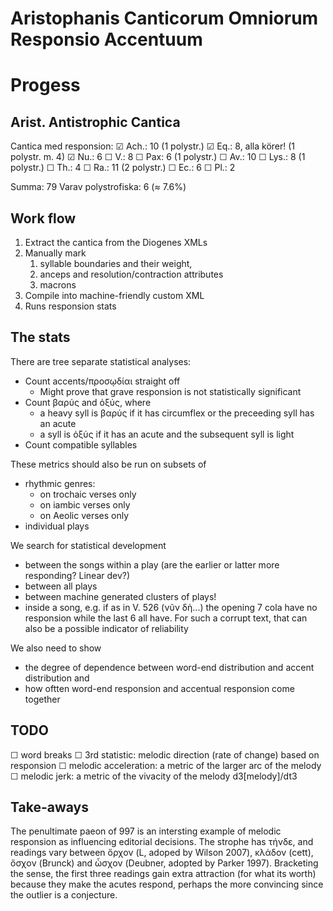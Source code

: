 # Aristophanis Canticorum Omniorum Responsio Accentuum

# Progess

## Arist. Antistrophic Cantica

Cantica med responsion: 
☑︎ Ach.: 10 (1 polystr.)
☑︎ Eq.: 8, alla körer! (1 polystr. m. 4)
☑︎ Nu.: 6
☐ V.: 8
☐ Pax: 6 (1 polystr.)
☐ Av.: 10
☐ Lys.: 8 (1 polystr.)
☐ Th.: 4
☐ Ra.: 11 (2 polystr.)
☐ Ec.: 6 
☐ Pl.: 2 

Summa: 79
Varav polystrofiska: 6 (≈ 7.6%)

## Work flow
1. Extract the cantica from the Diogenes XMLs
2. Manually mark 
   1. syllable boundaries and their weight, 
   2. anceps and resolution/contraction attributes
   3. macrons
3. Compile into machine-friendly custom XML
4. Runs responsion stats 

## The stats

There are tree separate statistical analyses:

- Count accents/προσῳδίαι straight off
  - Might prove that grave responsion is not statistically significant
- Count βαρύς and ὀξύς, where
  - a heavy syll is βαρύς if it has circumflex or the preceeding syll has an acute 
  - a syll is ὀξύς if it has an acute and the subsequent syll is light
- Count compatible syllables

These metrics should also be run on subsets of 
- rhythmic genres:
  - on trochaic verses only
  - on iambic verses only
  - on Aeolic verses only
- individual plays

We search for statistical development
- between the songs within a play (are the earlier or latter more responding? Linear dev?)
- between all plays 
- between machine generated clusters of plays!
- inside a song, e.g. if as in V. 526 (νῦν δὴ...) the opening 7 cola have no responsion while the last 6 all have. For such a corrupt text, that can also be a possible indicator of reliability

We also need to show
- the degree of dependence between word-end distribution and accent distribution and
- how oftten word-end responsion and accentual responsion come together 

## TODO

☐ word breaks
☐ 3rd statistic: melodic direction (rate of change) based on responsion
    ☐ melodic acceleration: a metric of the larger arc of the melody
    ☐ melodic jerk: a metric of the vivacity of the melody d3[melody]/dt3


## Take-aways

The penultimate paeon of  997 is an intersting example of melodic responsion as influencing editorial decisions. The strophe has τήνδε, and readings vary between ὄρχον (L, adoped by Wilson 2007), κλάδον (cett), ὄσχον (Brunck) and ὦσχον (Deubner, adopted by Parker 1997). Bracketing the sense, the first three readings gain extra attraction (for what its worth) because they make the acutes respond, perhaps the more convincing since the outlier is a conjecture.